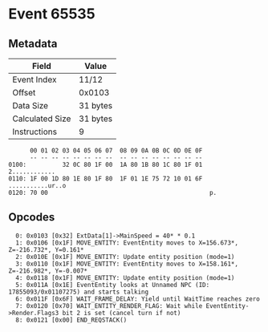 # Event 65535

## Metadata

| Field           | Value    |
|-----------------|----------|
| Event Index     | 11/12    |
| Offset          | 0x0103   |
| Data Size       | 31 bytes |
| Calculated Size | 31 bytes |
| Instructions    | 9        |

```
      00 01 02 03 04 05 06 07  08 09 0A 0B 0C 0D 0E 0F
      -- -- -- -- -- -- -- --  -- -- -- -- -- -- -- --
0100:          32 0C 80 1F 00  1A 80 1B 80 1C 80 1F 01     2............
0110: 1F 00 1D 80 1E 80 1F 80  1F 01 1E 75 72 10 01 6F  ...........ur..o
0120: 70 00                                             p.              
```

## Opcodes

```
  0: 0x0103 [0x32] ExtData[1]->MainSpeed = 40* * 0.1
  1: 0x0106 [0x1F] MOVE_ENTITY: EventEntity moves to X=156.673*, Z=-216.732*, Y=0.161*
  2: 0x010E [0x1F] MOVE_ENTITY: Update entity position (mode=1)
  3: 0x0110 [0x1F] MOVE_ENTITY: EventEntity moves to X=158.161*, Z=-216.982*, Y=-0.007*
  4: 0x0118 [0x1F] MOVE_ENTITY: Update entity position (mode=1)
  5: 0x011A [0x1E] EventEntity looks at Unnamed NPC (ID: 17855093/0x01107275) and starts talking
  6: 0x011F [0x6F] WAIT_FRAME_DELAY: Yield until WaitTime reaches zero
  7: 0x0120 [0x70] WAIT_ENTITY_RENDER_FLAG: Wait while EventEntity->Render.Flags3 bit 2 is set (cancel turn if not)
  8: 0x0121 [0x00] END_REQSTACK()
```
